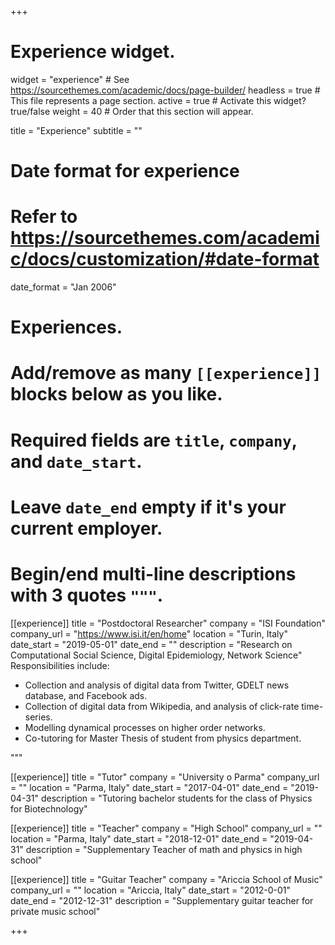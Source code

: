 +++
# Experience widget.
widget = "experience"  # See https://sourcethemes.com/academic/docs/page-builder/
headless = true  # This file represents a page section.
active = true  # Activate this widget? true/false
weight = 40  # Order that this section will appear.

title = "Experience"
subtitle = ""

# Date format for experience
#   Refer to https://sourcethemes.com/academic/docs/customization/#date-format
date_format = "Jan 2006"

# Experiences.
#   Add/remove as many `[[experience]]` blocks below as you like.
#   Required fields are `title`, `company`, and `date_start`.
#   Leave `date_end` empty if it's your current employer.
#   Begin/end multi-line descriptions with 3 quotes `"""`.
[[experience]]
  title = "Postdoctoral Researcher"
  company = "ISI Foundation"
  company_url = "https://www.isi.it/en/home"
  location = "Turin, Italy"
  date_start = "2019-05-01"
  date_end = ""
  description = "Research on Computational Social Science, Digital Epidemiology, Network Science"
  Responsibilities include:
  
  * Collection and analysis of digital data from Twitter, GDELT news database, and Facebook ads.
  * Collection of digital data from Wikipedia, and analysis of click-rate time-series. 
  * Modelling dynamical processes on higher order networks.
  * Co-tutoring for Master Thesis of student from physics department.

  """

[[experience]]
  title = "Tutor"
  company = "University o Parma"
  company_url = ""
  location = "Parma, Italy"
  date_start = "2017-04-01"
  date_end = "2019-04-31"
  description = "Tutoring bachelor students for the class of Physics for Biotechnology"

[[experience]]
  title = "Teacher"
  company = "High School"
  company_url = ""
  location = "Parma, Italy"
  date_start = "2018-12-01"
  date_end = "2019-04-31"
  description = "Supplementary Teacher of math and physics in high school"

[[experience]]
  title = "Guitar Teacher"
  company = "Ariccia School of Music"
  company_url = ""
  location = "Ariccia, Italy"
  date_start = "2012-0-01"
  date_end = "2012-12-31"
  description = "Supplementary guitar teacher for private music school"

+++
